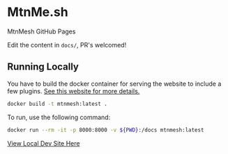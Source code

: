 # MtnMe.sh
MtnMesh GitHub Pages

Edit the content in `docs/`, PR's welcomed!

## Running Locally

You have to build the docker container for serving the website to include a few plugins. [See this website for more details.](https://squidfunk.github.io/mkdocs-material/getting-started/#with-docker)

```bash
docker build -t mtnmesh:latest .
```

To run, use the following command:

```bash
docker run --rm -it -p 8000:8000 -v ${PWD}:/docs mtnmesh:latest
```

[View Local Dev Site Here](http://localhost:8000/)
